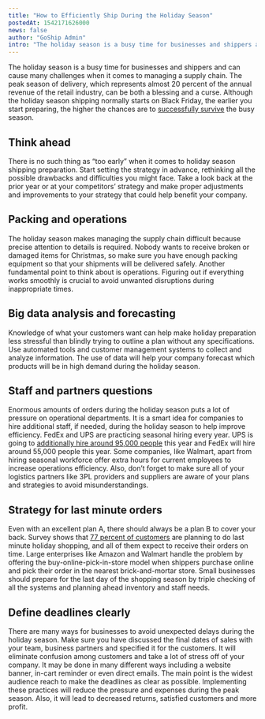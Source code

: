 ```yaml
---
title: "How to Efficiently Ship During the Holiday Season"
postedAt: 1542171626000
news: false
author: "GoShip Admin"
intro: "The holiday season is a busy time for businesses and shippers and can cause many challenges when it comes to managing a supply chain. The peak season of delivery, which represents almost 20 percent of the annual revenue of the retail industry, can be both a blessing and a curse. Although the holiday season shipping normally starts on Black Friday, the earlier you start preparing, the higher the chances are to successfully survive the busy season. \n\nThink ahead\n-\n\nThere is no such thing as “too early” when i"
---
```

The holiday season is a busy time for businesses and shippers and can cause many challenges when it comes to managing a supply chain. The peak season of delivery, which represents almost 20 percent of the annual revenue of the retail industry, can be both a blessing and a curse. Although the holiday season shipping normally starts on Black Friday, the earlier you start preparing, the higher the chances are to [successfully survive](https://www.goship.com/blog/7-most-common-ltl-shipping-mistakes/) the busy season.

**Think ahead**
---------------

There is no such thing as “too early” when it comes to holiday season shipping preparation. Start setting the strategy in advance, rethinking all the possible drawbacks and difficulties you might face. Take a look back at the prior year or at your competitors’ strategy and make proper adjustments and improvements to your strategy that could help benefit your company.

**Packing and operations**
--------------------------

The holiday season makes managing the supply chain difficult because precise attention to details is required. Nobody wants to receive broken or damaged items for Christmas, so make sure you have enough packing equipment so that your shipments will be delivered safely. Another fundamental point to think about is operations. Figuring out if everything works smoothly is crucial to avoid unwanted disruptions during inappropriate times.

**Big data analysis and forecasting**
-------------------------------------

Knowledge of what your customers want can help make holiday preparation less stressful than blindly trying to outline a plan without any specifications. Use automated tools and customer management systems to collect and analyze information. The use of data will help your company forecast which products will be in high demand during the holiday season.

**Staff and partners questions**
--------------------------------

Enormous amounts of orders during the holiday season puts a lot of pressure on operational departments. It is a smart idea for companies to hire additional staff, if needed, during the holiday season to help improve efficiency. FedEx and UPS are practicing seasonal hiring every year. UPS is going to [additionally hire around 95,000 people](https://www.usatoday.com/story/money/2017/09/20/ups-and-fedex-hire-thousands-holiday-season/686495001/) this year and FedEx will hire around 55,000 people this year. Some companies, like Walmart, apart from hiring seasonal workforce offer extra hours for current employees to increase operations efficiency. Also, don’t forget to make sure all of your logistics partners like 3PL providers and suppliers are aware of your plans and strategies to avoid misunderstandings.

**Strategy for last minute orders**
-----------------------------------

Even with an excellent plan A, there should always be a plan B to cover your back. Survey shows that [77 percent of customers](https://www.pymnts.com/news/retail/2018/brick-and-mortar-holiday-shopping/) are planning to do last minute holiday shopping, and all of them expect to receive their orders on time. Large enterprises like Amazon and Walmart handle the problem by offering the buy-online-pick-in-store model when shippers purchase online and pick their order in the nearest brick-and-mortar store. Small businesses should prepare for the last day of the shopping season by triple checking of all the systems and planning ahead inventory and staff needs.

**Define deadlines clearly**
----------------------------

There are many ways for businesses to avoid unexpected delays during the holiday season. Make sure you have discussed the final dates of sales with your team, business partners and specified it for the customers. It will eliminate confusion among customers and take a lot of stress off of your company. It may be done in many different ways including a website banner, in-cart reminder or even direct emails. The main point is the widest audience reach to make the deadlines as clear as possible. Implementing these practices will reduce the pressure and expenses during the peak season. Also, it will lead to decreased returns, satisfied customers and more profit.
